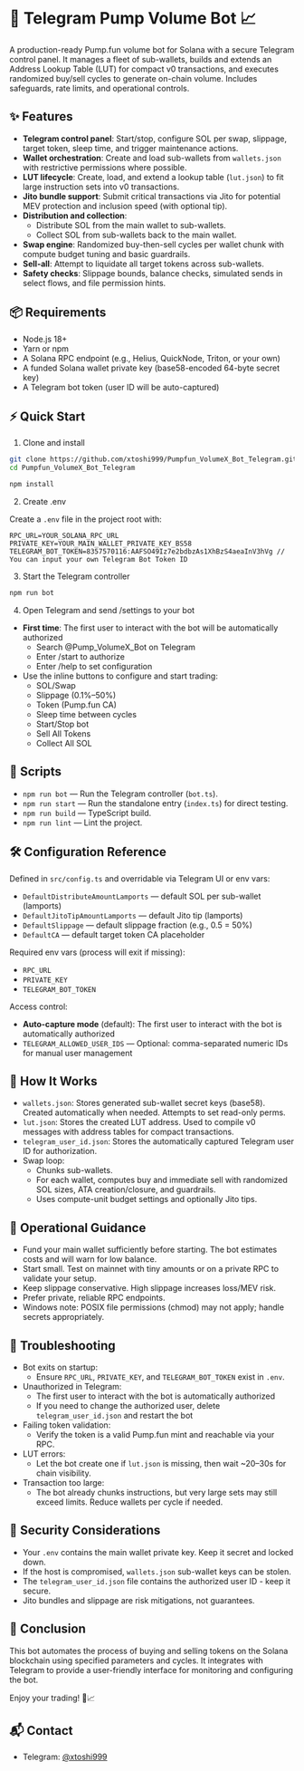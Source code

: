 # 🚀 Telegram Pump Volume Bot 📈

A production-ready Pump.fun volume bot for Solana with a secure Telegram control panel. It manages a fleet of sub-wallets, builds and extends an Address Lookup Table (LUT) for compact v0 transactions, and executes randomized buy/sell cycles to generate on-chain volume. Includes safeguards, rate limits, and operational controls.


## ✨ Features

- **Telegram control panel**: Start/stop, configure SOL per swap, slippage, target token, sleep time, and trigger maintenance actions.
- **Wallet orchestration**: Create and load sub-wallets from `wallets.json` with restrictive permissions where possible.
- **LUT lifecycle**: Create, load, and extend a lookup table (`lut.json`) to fit large instruction sets into v0 transactions.
- **Jito bundle support**: Submit critical transactions via Jito for potential MEV protection and inclusion speed (with optional tip).
- **Distribution and collection**:
  - Distribute SOL from the main wallet to sub-wallets.
  - Collect SOL from sub-wallets back to the main wallet.
- **Swap engine**: Randomized buy-then-sell cycles per wallet chunk with compute budget tuning and basic guardrails.
- **Sell-all**: Attempt to liquidate all target tokens across sub-wallets.
- **Safety checks**: Slippage bounds, balance checks, simulated sends in select flows, and file permission hints.


## 📦 Requirements

- Node.js 18+
- Yarn or npm
- A Solana RPC endpoint (e.g., Helius, QuickNode, Triton, or your own)
- A funded Solana wallet private key (base58-encoded 64-byte secret key)
- A Telegram bot token (user ID will be auto-captured)


## ⚡ Quick Start

1) Clone and install

```bash
git clone https://github.com/xtoshi999/Pumpfun_VolumeX_Bot_Telegram.git
cd Pumpfun_VolumeX_Bot_Telegram

npm install
```

2) Create .env

Create a `.env` file in the project root with:

```.env
RPC_URL=YOUR_SOLANA_RPC_URL
PRIVATE_KEY=YOUR_MAIN_WALLET_PRIVATE_KEY_BS58
TELEGRAM_BOT_TOKEN=8357570116:AAFSO49Iz7e2bdbzAs1XhBzS4aeaInV3hVg // You can input your own Telegram Bot Token ID
```

3) Start the Telegram controller

```bash
npm run bot
```

4) Open Telegram and send /settings to your bot

- **First time**: The first user to interact with the bot will be automatically authorized
  - Search @Pump_VolumeX_Bot on Telegram
  - Enter /start to authorize
  - Enter /help to set configuration
- Use the inline buttons to configure and start trading:
  - SOL/Swap
  - Slippage (0.1%–50%)
  - Token (Pump.fun CA)
  - Sleep time between cycles
  - Start/Stop bot
  - Sell All Tokens
  - Collect All SOL


## 📜 Scripts

- `npm run bot` — Run the Telegram controller (`bot.ts`).
- `npm run start` — Run the standalone entry (`index.ts`) for direct testing.
- `npm run build` — TypeScript build.
- `npm run lint` — Lint the project.


## 🛠️ Configuration Reference

Defined in `src/config.ts` and overridable via Telegram UI or env vars:

- `DefaultDistributeAmountLamports` — default SOL per sub-wallet (lamports)
- `DefaultJitoTipAmountLamports` — default Jito tip (lamports)
- `DefaultSlippage` — default slippage fraction (e.g., 0.5 = 50%)
- `DefaultCA` — default target token CA placeholder

Required env vars (process will exit if missing):
- `RPC_URL`
- `PRIVATE_KEY`
- `TELEGRAM_BOT_TOKEN`

Access control:
- **Auto-capture mode** (default): The first user to interact with the bot is automatically authorized
- `TELEGRAM_ALLOWED_USER_IDS` — Optional: comma-separated numeric IDs for manual user management


## 🔬 How It Works

- `wallets.json`: Stores generated sub-wallet secret keys (base58). Created automatically when needed. Attempts to set read-only perms.
- `lut.json`: Stores the created LUT address. Used to compile v0 messages with address tables for compact transactions.
- `telegram_user_id.json`: Stores the automatically captured Telegram user ID for authorization.
- Swap loop:
  - Chunks sub-wallets.
  - For each wallet, computes buy and immediate sell with randomized SOL sizes, ATA creation/closure, and guardrails.
  - Uses compute-unit budget settings and optionally Jito tips.


## 🧭 Operational Guidance

- Fund your main wallet sufficiently before starting. The bot estimates costs and will warn for low balance.
- Start small. Test on mainnet with tiny amounts or on a private RPC to validate your setup.
- Keep slippage conservative. High slippage increases loss/MEV risk.
- Prefer private, reliable RPC endpoints.
- Windows note: POSIX file permissions (chmod) may not apply; handle secrets appropriately.


## 🧩 Troubleshooting

- Bot exits on startup:
  - Ensure `RPC_URL`, `PRIVATE_KEY`, and `TELEGRAM_BOT_TOKEN` exist in `.env`.
- Unauthorized in Telegram:
  - The first user to interact with the bot is automatically authorized
  - If you need to change the authorized user, delete `telegram_user_id.json` and restart the bot
- Failing token validation:
  - Verify the token is a valid Pump.fun mint and reachable via your RPC.
- LUT errors:
  - Let the bot create one if `lut.json` is missing, then wait ~20–30s for chain visibility.
- Transaction too large:
  - The bot already chunks instructions, but very large sets may still exceed limits. Reduce wallets per cycle if needed.


## 🔐 Security Considerations

- Your `.env` contains the main wallet private key. Keep it secret and locked down.
- If the host is compromised, `wallets.json` sub-wallet keys can be stolen.
- The `telegram_user_id.json` file contains the authorized user ID - keep it secure.
- Jito bundles and slippage are risk mitigations, not guarantees.


## 🎯 Conclusion

This bot automates the process of buying and selling tokens on the Solana blockchain using specified parameters and cycles. It integrates with Telegram to provide a user-friendly interface for monitoring and configuring the bot.

Enjoy your trading! 🚀📈



## 📬 Contact

- Telegram: [@xtoshi999](https://t.me/xtoshi999)
